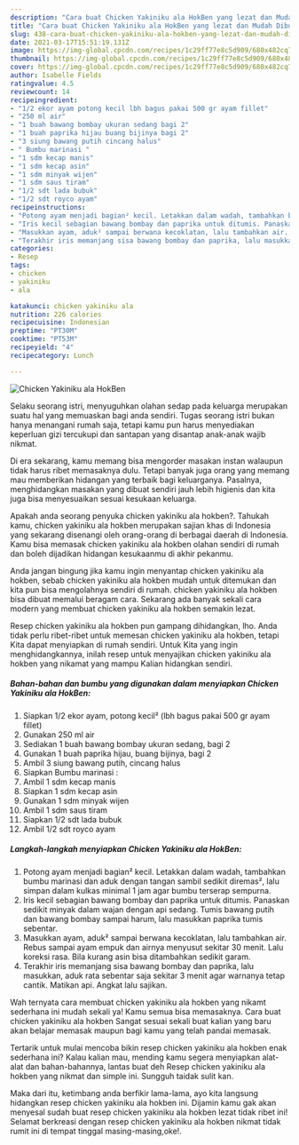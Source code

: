 ```yaml
---
description: "Cara buat Chicken Yakiniku ala HokBen yang lezat dan Mudah Dibuat"
title: "Cara buat Chicken Yakiniku ala HokBen yang lezat dan Mudah Dibuat"
slug: 438-cara-buat-chicken-yakiniku-ala-hokben-yang-lezat-dan-mudah-dibuat
date: 2021-03-17T15:51:19.131Z
image: https://img-global.cpcdn.com/recipes/1c29ff77e8c5d909/680x482cq70/chicken-yakiniku-ala-hokben-foto-resep-utama.jpg
thumbnail: https://img-global.cpcdn.com/recipes/1c29ff77e8c5d909/680x482cq70/chicken-yakiniku-ala-hokben-foto-resep-utama.jpg
cover: https://img-global.cpcdn.com/recipes/1c29ff77e8c5d909/680x482cq70/chicken-yakiniku-ala-hokben-foto-resep-utama.jpg
author: Isabelle Fields
ratingvalue: 4.5
reviewcount: 14
recipeingredient:
- "1/2 ekor ayam potong kecil lbh bagus pakai 500 gr ayam fillet"
- "250 ml air"
- "1 buah bawang bombay ukuran sedang bagi 2"
- "1 buah paprika hijau buang bijinya bagi 2"
- "3 siung bawang putih cincang halus"
- " Bumbu marinasi "
- "1 sdm kecap manis"
- "1 sdm kecap asin"
- "1 sdm minyak wijen"
- "1 sdm saus tiram"
- "1/2 sdt lada bubuk"
- "1/2 sdt royco ayam"
recipeinstructions:
- "Potong ayam menjadi bagian² kecil. Letakkan dalam wadah, tambahkan bumbu marinasi dan aduk dengan tangan sambil sedikit diremas², lalu simpan dalam kulkas minimal 1 jam agar bumbu terserap sempurna."
- "Iris kecil sebagian bawang bombay dan paprika untuk ditumis. Panaskan sedikit minyak dalam wajan dengan api sedang. Tumis bawang putih dan bawang bombay sampai harum, lalu masukkan paprika tumis sebentar."
- "Masukkan ayam, aduk² sampai berwana kecoklatan, lalu tambahkan air. Rebus sampai ayam empuk dan airnya menyusut sekitar 30 menit. Lalu koreksi rasa. Bila kurang asin bisa ditambahkan sedikit garam."
- "Terakhir iris memanjang sisa bawang bombay dan paprika, lalu masukkan, aduk rata sebentar saja sekitar 3 menit agar warnanya tetap cantik. Matikan api. Angkat lalu sajikan."
categories:
- Resep
tags:
- chicken
- yakiniku
- ala

katakunci: chicken yakiniku ala 
nutrition: 226 calories
recipecuisine: Indonesian
preptime: "PT30M"
cooktime: "PT53M"
recipeyield: "4"
recipecategory: Lunch

---
```



![Chicken Yakiniku ala HokBen](https://img-global.cpcdn.com/recipes/1c29ff77e8c5d909/680x482cq70/chicken-yakiniku-ala-hokben-foto-resep-utama.jpg)

Selaku seorang istri, menyuguhkan olahan sedap pada keluarga merupakan suatu hal yang memuaskan bagi anda sendiri. Tugas seorang istri bukan hanya menangani rumah saja, tetapi kamu pun harus menyediakan keperluan gizi tercukupi dan santapan yang disantap anak-anak wajib nikmat.

Di era  sekarang, kamu memang bisa mengorder masakan instan walaupun tidak harus ribet memasaknya dulu. Tetapi banyak juga orang yang memang mau memberikan hidangan yang terbaik bagi keluarganya. Pasalnya, menghidangkan masakan yang dibuat sendiri jauh lebih higienis dan kita juga bisa menyesuaikan sesuai kesukaan keluarga. 



Apakah anda seorang penyuka chicken yakiniku ala hokben?. Tahukah kamu, chicken yakiniku ala hokben merupakan sajian khas di Indonesia yang sekarang disenangi oleh orang-orang di berbagai daerah di Indonesia. Kamu bisa memasak chicken yakiniku ala hokben olahan sendiri di rumah dan boleh dijadikan hidangan kesukaanmu di akhir pekanmu.

Anda jangan bingung jika kamu ingin menyantap chicken yakiniku ala hokben, sebab chicken yakiniku ala hokben mudah untuk ditemukan dan kita pun bisa mengolahnya sendiri di rumah. chicken yakiniku ala hokben bisa dibuat memalui beragam cara. Sekarang ada banyak sekali cara modern yang membuat chicken yakiniku ala hokben semakin lezat.

Resep chicken yakiniku ala hokben pun gampang dihidangkan, lho. Anda tidak perlu ribet-ribet untuk memesan chicken yakiniku ala hokben, tetapi Kita dapat menyiapkan di rumah sendiri. Untuk Kita yang ingin menghidangkannya, inilah resep untuk menyajikan chicken yakiniku ala hokben yang nikamat yang mampu Kalian hidangkan sendiri.

<!--inarticleads1-->

##### Bahan-bahan dan bumbu yang digunakan dalam menyiapkan Chicken Yakiniku ala HokBen:

1. Siapkan 1/2 ekor ayam, potong kecil² (lbh bagus pakai 500 gr ayam fillet)
1. Gunakan 250 ml air
1. Sediakan 1 buah bawang bombay ukuran sedang, bagi 2
1. Gunakan 1 buah paprika hijau, buang bijinya, bagi 2
1. Ambil 3 siung bawang putih, cincang halus
1. Siapkan  Bumbu marinasi :
1. Ambil 1 sdm kecap manis
1. Siapkan 1 sdm kecap asin
1. Gunakan 1 sdm minyak wijen
1. Ambil 1 sdm saus tiram
1. Siapkan 1/2 sdt lada bubuk
1. Ambil 1/2 sdt royco ayam




<!--inarticleads2-->

##### Langkah-langkah menyiapkan Chicken Yakiniku ala HokBen:

1. Potong ayam menjadi bagian² kecil. Letakkan dalam wadah, tambahkan bumbu marinasi dan aduk dengan tangan sambil sedikit diremas², lalu simpan dalam kulkas minimal 1 jam agar bumbu terserap sempurna.
1. Iris kecil sebagian bawang bombay dan paprika untuk ditumis. Panaskan sedikit minyak dalam wajan dengan api sedang. Tumis bawang putih dan bawang bombay sampai harum, lalu masukkan paprika tumis sebentar.
1. Masukkan ayam, aduk² sampai berwana kecoklatan, lalu tambahkan air. Rebus sampai ayam empuk dan airnya menyusut sekitar 30 menit. Lalu koreksi rasa. Bila kurang asin bisa ditambahkan sedikit garam.
1. Terakhir iris memanjang sisa bawang bombay dan paprika, lalu masukkan, aduk rata sebentar saja sekitar 3 menit agar warnanya tetap cantik. Matikan api. Angkat lalu sajikan.




Wah ternyata cara membuat chicken yakiniku ala hokben yang nikamt sederhana ini mudah sekali ya! Kamu semua bisa memasaknya. Cara buat chicken yakiniku ala hokben Sangat sesuai sekali buat kalian yang baru akan belajar memasak maupun bagi kamu yang telah pandai memasak.

Tertarik untuk mulai mencoba bikin resep chicken yakiniku ala hokben enak sederhana ini? Kalau kalian mau, mending kamu segera menyiapkan alat-alat dan bahan-bahannya, lantas buat deh Resep chicken yakiniku ala hokben yang nikmat dan simple ini. Sungguh taidak sulit kan. 

Maka dari itu, ketimbang anda berfikir lama-lama, ayo kita langsung hidangkan resep chicken yakiniku ala hokben ini. Dijamin kamu gak akan menyesal sudah buat resep chicken yakiniku ala hokben lezat tidak ribet ini! Selamat berkreasi dengan resep chicken yakiniku ala hokben nikmat tidak rumit ini di tempat tinggal masing-masing,oke!.

